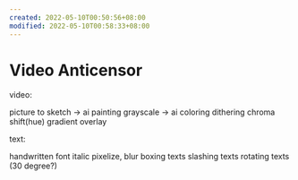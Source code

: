 ```yaml
---
created: 2022-05-10T00:50:56+08:00
modified: 2022-05-10T00:58:33+08:00
---
```


# Video Anticensor

video:

picture to sketch -> ai painting
grayscale -> ai coloring
dithering
chroma shift(hue)
gradient overlay

text:

handwritten font
italic
pixelize, blur
boxing texts
slashing texts
rotating texts (30 degree?)
